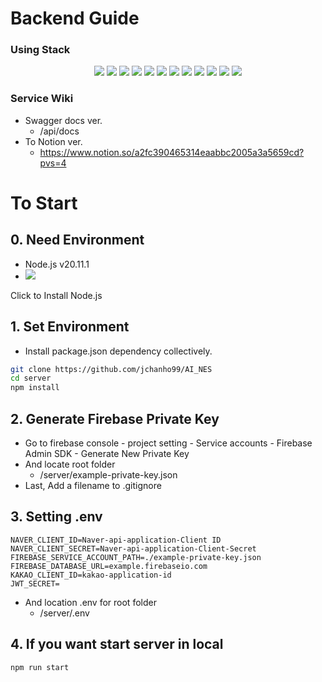 # Backend Guide
### Using Stack
<div align=center>
<img src="https://img.shields.io/badge/firebase-FFCA28?style=for-the-badge&logo=firebase&logoColor=white">
<img src="https://img.shields.io/badge/amazonecs-FF9900?style=for-the-badge&logo=amazonecs&logoColor=white">
<img src="https://img.shields.io/badge/typescript-3178C6?style=for-the-badge&logo=typescript&logoColor=white">
<img src="https://img.shields.io/badge/github-181717?style=for-the-badge&logo=github&logoColor=white">
<img src="https://img.shields.io/badge/notion-000000?style=for-the-badge&logo=notion&logoColor=white">
<img src="https://img.shields.io/badge/npm-CB3837?style=for-the-badge&logo=npm&logoColor=white">
<img src="https://img.shields.io/badge/nestjs-E0234E?style=for-the-badge&logo=nestjs&logoColor=white">
<img src="https://img.shields.io/badge/visualstudiocode-007ACC?style=for-the-badge&logo=visualstudiocode&logoColor=white">
<img src="https://img.shields.io/badge/dotenv-ECD53F?style=for-the-badge&logo=dotenv&logoColor=white">
<img src="https://img.shields.io/badge/postman-FF6C37?style=for-the-badge&logo=postman&logoColor=white">
<img src="https://img.shields.io/badge/swagger-85EA2D?style=for-the-badge&logo=swagger&logoColor=white">
<img src="https://img.shields.io/badge/eslint-4B32C3?style=for-the-badge&logo=eslint&logoColor=white">
</div>

### Service Wiki
- Swagger docs ver.
  - /api/docs
- To Notion ver.
  - https://www.notion.so/a2fc390465314eaabbc2005a3a5659cd?pvs=4


# To Start
## 0. Need Environment
- Node.js v20.11.1
- <img src="https://img.shields.io/npm/v/npm.svg?logo=npm">

<a src=https://nodejs.org/en/download/prebuilt-installer>Click to Install Node.js</a>

## 1. Set Environment
- Install package.json dependency collectively.
```bash
git clone https://github.com/jchanho99/AI_NES
cd server
npm install
```
## 2. Generate Firebase Private Key 
- Go to firebase console - project setting - Service accounts - Firebase Admin SDK - Generate New Private Key
- And locate root folder
  - /server/example-private-key.json
- Last, Add a filename to .gitignore
## 3. Setting .env
```env
NAVER_CLIENT_ID=Naver-api-application-Client ID
NAVER_CLIENT_SECRET=Naver-api-application-Client-Secret
FIREBASE_SERVICE_ACCOUNT_PATH=./example-private-key.json
FIREBASE_DATABASE_URL=example.firebaseio.com
KAKAO_CLIENT_ID=kakao-application-id
JWT_SECRET=
```
- And location .env for root folder
  - /server/.env
## 4. If you want start server in local
```bash
npm run start
```
